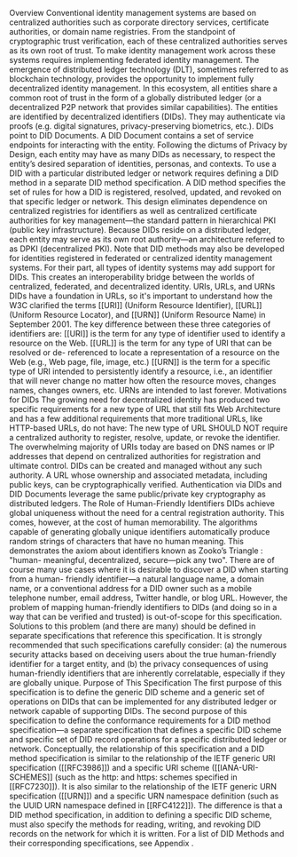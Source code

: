 Overview Conventional identity management systems are based on centralized authorities such as corporate directory services, certificate authorities, or domain name registries. From the standpoint of cryptographic trust verification, each of these centralized authorities serves as its own root of trust. To make identity management work across these systems requires implementing federated identity management. The emergence of distributed ledger technology (DLT), sometimes referred to as blockchain technology, provides the opportunity to implement fully decentralized identity management. In this ecosystem, all entities share a common root of trust in the form of a globally distributed ledger (or a decentralized P2P network that provides similar capabilities). The entities are identified by decentralized identifiers (DIDs). They may authenticate via proofs (e.g. digital signatures, privacy-preserving biometrics, etc.). DIDs point to DID Documents. A DID Document contains a set of service endpoints for interacting with the entity. Following the dictums of Privacy by Design, each entity may have as many DIDs as necessary, to respect the entity’s desired separation of identities, personas, and contexts. To use a DID with a particular distributed ledger or network requires defining a DID method in a separate DID method specification. A DID method specifies the set of rules for how a DID is registered, resolved, updated, and revoked on that specific ledger or network. This design eliminates dependence on centralized registries for identifiers as well as centralized certificate authorities for key management—the standard pattern in hierarchical PKI (public key infrastructure). Because DIDs reside on a distributed ledger, each entity may serve as its own root authority—an architecture referred to as DPKI (decentralized PKI). Note that DID methods may also be developed for identities registered in federated or centralized identity management systems. For their part, all types of identity systems may add support for DIDs. This creates an interoperability bridge between the worlds of centralized, federated, and decentralized identity. URIs, URLs, and URNs DIDs have a foundation in URLs, so it's important to understand how the W3C clarified the terms [[URI]] (Uniform Resource Identifier), [[URL]] (Uniform Resource Locator), and [[URN]] (Uniform Resource Name) in September 2001. The key difference between these three categories of identifiers are: [[URI]] is the term for any type of identifier used to identify a resource on the Web. [[URL]] is the term for any type of URI that can be resolved or de- referenced to locate a representation of a resource on the Web (e.g., Web page, file, image, etc.) [[URN]] is the term for a specific type of URI intended to persistently identify a resource, i.e., an identifier that will never change no matter how often the resource moves, changes names, changes owners, etc. URNs are intended to last forever. Motivations for DIDs The growing need for decentralized identity has produced two specific requirements for a new type of URL that still fits Web Architecture and has a few additional requirements that more traditional URLs, like HTTP-based URLs, do not have: The new type of URL SHOULD NOT require a centralized authority to register, resolve, update, or revoke the identifier. The overwhelming majority of URIs today are based on DNS names or IP addresses that depend on centralized authorities for registration and ultimate control. DIDs can be created and managed without any such authority. A URL whose ownership and associated metadata, including public keys, can be cryptographically verified. Authentication via DIDs and DID Documents leverage the same public/private key cryptography as distributed ledgers. The Role of Human-Friendly Identifiers DIDs achieve global uniqueness without the need for a central registration authority. This comes, however, at the cost of human memorability. The algorithms capable of generating globally unique identifiers automatically produce random strings of characters that have no human meaning. This demonstrates the axiom about identifiers known as Zooko’s Triangle : "human- meaningful, decentralized, secure—pick any two". There are of course many use cases where it is desirable to discover a DID when starting from a human- friendly identifier—a natural language name, a domain name, or a conventional address for a DID owner such as a mobile telephone number, email address, Twitter handle, or blog URL. However, the problem of mapping human-friendly identifiers to DIDs (and doing so in a way that can be verified and trusted) is out-of-scope for this specification. Solutions to this problem (and there are many) should be defined in separate specifications that reference this specification. It is strongly recommended that such specifications carefully consider: (a) the numerous security attacks based on deceiving users about the true human-friendly identifier for a target entity, and (b) the privacy consequences of using human-friendly identifiers that are inherently correlatable, especially if they are globally unique. Purpose of This Specification The first purpose of this specification is to define the generic DID scheme and a generic set of operations on DIDs that can be implemented for any distributed ledger or network capable of supporting DIDs. The second purpose of this specification to define the conformance requirements for a DID method specification—a separate specification that defines a specific DID scheme and specific set of DID record operations for a specific distributed ledger or network. Conceptually, the relationship of this specification and a DID method specification is similar to the relationship of the IETF generic URI specification ([[RFC3986]]) and a specific URI scheme ([[IANA-URI- SCHEMES]] (such as the http: and https: schemes specified in [[RFC7230]]). It is also similar to the relationship of the IETF generic URN specification ([[URN]]) and a specific URN namespace definition (such as the UUID URN namespace defined in [[RFC4122]]). The difference is that a DID method specification, in addition to defining a specific DID scheme, must also specify the methods for reading, writing, and revoking DID records on the network for which it is written. For a list of DID Methods and their corresponding specifications, see Appendix .
